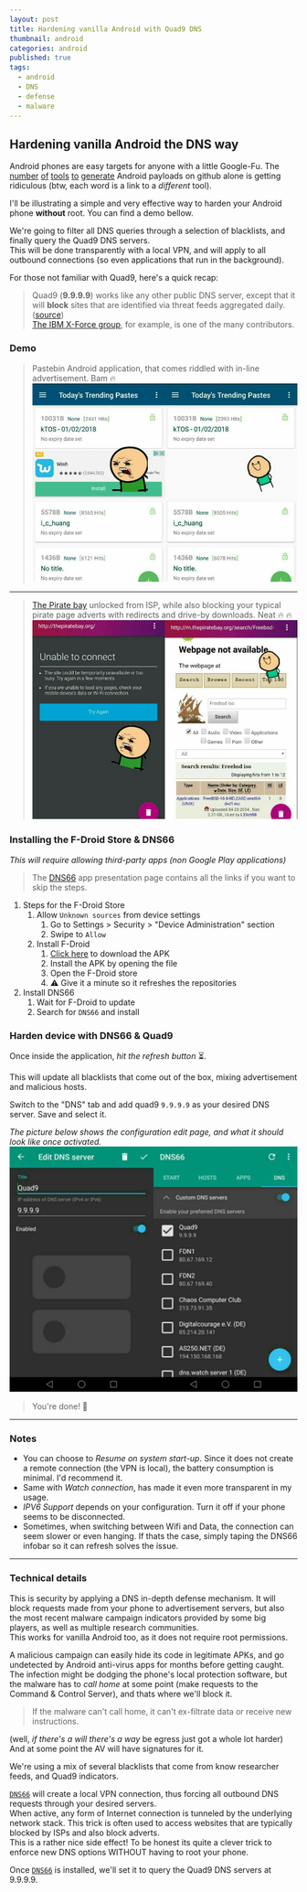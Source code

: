 ```yaml
---
layout: post
title: Hardening vanilla Android with Quad9 DNS
thumbnail: android
categories: android
published: true
tags:
  - android
  - DNS
  - defense
  - malware
---
```


## Hardening vanilla Android the DNS way

Android phones are easy targets for anyone with a little Google-Fu. The [number](https://github.com/AaronVigal/Metasploit-Android) [of](https://github.com/giovannicolonna/msfvenom-backdoor-android) [tools](https://github.com/AhMyth/AhMyth-Android-RAT) [to](https://github.com/Screetsec/TheFatRat) [generate](https://github.com/DoctorsHacking/Argus-RAT) Android payloads on github alone is getting ridiculous (btw, each word is a link to a *different* tool).

I'll be illustrating a simple and very effective way to harden your Android phone **without** root. You can find a demo bellow.  

We're going to filter all DNS queries through a selection of blacklists, and finally query the Quad9 DNS servers.  
This will be done transparently with a local VPN, and will apply to all outbound connections (so even applications that run in the background).  

For those not familiar with Quad9, here's a quick recap:
> Quad9 (**9.9.9.9**) works like any other public DNS server, except that it will **block** sites that are identified via threat feeds aggregated daily.  ([source](https://arstechnica.com/information-technology/2017/11/new-quad9-dns-service-blocks-malicious-domains-for-everyone/))  
> [The IBM X-Force group](https://www.ibm.com/security/xforce), for example, is one of the many contributors.

### Demo

> Pastebin Android application, that comes riddled with in-line advertisement. Bam 🔥 ![pastebin](https://github.com/khast3x/khast3x.github.io/blob/master/assets/demo/pastebin_all.jpg?raw=true)

------

> [The Pirate bay](thepiratebay.org) unlocked from ISP, while also blocking your typical pirate page adverts with redirects and drive-by downloads. Neat 🔥 🔥 ![tpb](https://github.com/khast3x/khast3x.github.io/blob/master/assets/demo/tpb_all.jpg?raw=true)



### Installing the F-Droid Store & DNS66

*This will require allowing third-party apps (non Google Play applications)*

> The [DNS66](https://f-droid.org/en/packages/org.jak_linux.dns66/) app presentation page contains all the links if you want to skip the steps.

1. Steps for the F-Droid Store
    1. Allow `Unknown sources` from device settings  
      	1. Go to Settings > Security > "Device Administration" section  
      	2. Swipe to `Allow`
    1. Install F-Droid    
      	1. [Click here](https://f-droid.org/FDroid.apk) to download the APK  
      	2. Install the APK by opening the file  
      	3. Open the F-Droid store  
      	4. ⚠️ Give it a minute so it refreshes the repositories  
1. Install DNS66  
	1. Wait for F-Droid to update  
	1. Search for `DNS66` and install  

### Harden device with DNS66 & Quad9

Once inside the application, *hit the refresh button* ⏳.  

This will update all blacklists that come out of the box, mixing advertisement and malicious hosts.  

Switch to the "DNS" tab and add quad9 ```9.9.9.9``` as your desired DNS server.
Save and select it.  

*The picture below shows the configuration edit page, and what it should look like once activated.*
![quad9](https://github.com/khast3x/khast3x.github.io/blob/master/assets/demo/quad9_all.jpg?raw=true)  


>You're done! 👏

-----
### Notes

* You can choose to *Resume on system start-up*. Since it does not create a remote connection (the VPN is local), the battery consumption is minimal. I'd recommend it.
* Same with *Watch connection*, has made it even more transparent in my usage.
* *IPV6 Support* depends on your configuration. Turn it off if your phone seems to be disconnected.
* Sometimes, when switching between Wifi and Data, the connection can seem slower or even hanging. If thats the case, simply taping the DNS66 infobar so it can refresh solves the issue.

-----
### Technical details

This is security by applying a DNS in-depth defense mechanism. It will block requests made from your phone to advertisement servers, but also the most recent malware campaign indicators provided by some big players, as well as multiple research communities.  
This works for vanilla Android too, as it does not require root permissions.  

A malicious campaign can easily hide its code in legitimate APKs, and go undetected by Android anti-virus apps for months before getting caught. The infection might be dodging the phone's local protection software, but the malware has to *call home* at some point (make requests to the Command & Control Server), and thats where we'll block it.  

> If the malware can't call home, it can't ex-filtrate data or receive new instructions.  

(well, *if there's a will there's a way* be egress just got a whole lot harder) And at some point the AV will have signatures for it.  

We're using a mix of several blacklists that come from know researcher feeds, and Quad9 indicators.  


 [`DNS66`](https://f-droid.org/en/packages/org.jak_linux.dns66/)  will create a local VPN connection, thus forcing all outbound DNS requests through your desired servers.  
When active, any form of Internet connection is tunneled by the underlying network stack. This trick is often used to access websites that are typically blocked by ISPs and also block adverts.  
This is a rather nice side effect!
To be honest its quite a clever trick to enforce new DNS options WITHOUT having to root your phone.  

Once [`DNS66`](https://f-droid.org/en/packages/org.jak_linux.dns66/) is installed, we'll set it to query the Quad9 DNS servers at 9.9.9.9.
